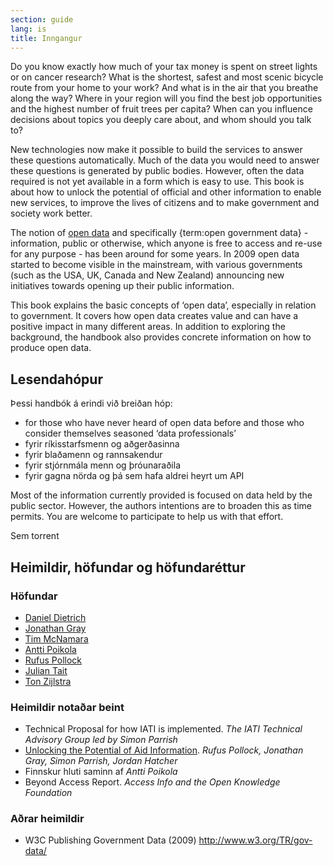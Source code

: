 ```yaml
---
section: guide
lang: is
title: Inngangur
---
```


Do you know exactly how much of your tax money is spent on street lights or on cancer research? What is the shortest, safest and most scenic bicycle route from your home to your work? And what is in the air that you breathe along the way? Where in your region will you find the best job opportunities and the highest number of fruit trees per capita? When can you influence decisions about topics you deeply care about, and whom should you talk to?

New technologies now make it possible to build the services to answer these questions automatically. Much of the data you would need to answer these questions is generated by public bodies. However, often the data required is not yet available in a form which is easy to use. This book is about how to unlock the potential of official and other information to enable new services, to improve the lives of citizens and to make government and society work better.

The notion of [open data](/glossary/is/terms/open-data/) and specifically {term:open government data} - information, public or otherwise, which anyone is free to access and re-use for any purpose - has been around for some years. In 2009 open data started to become visible in the mainstream, with various governments (such as the USA, UK, Canada and New Zealand) announcing new initiatives towards opening up their public information.

This book explains the basic concepts of ‘open data’, especially in relation to government. It covers how open data creates value and can have a positive impact in many different areas. In addition to exploring the background, the handbook also provides concrete information on how to produce open data.

## Lesendahópur

Þessi handbók á erindi við breiðan hóp:

-   for those who have never heard of open data before and those who consider themselves seasoned ‘data professionals’
-   fyrir ríkisstarfsmenn og aðgerðasinna
-   fyrir blaðamenn og rannsakendur
-   fyrir stjórnmála menn og þróunaraðila
-   fyrir gagna nörda og þá sem hafa aldrei heyrt um API

Most of the information currently provided is focused on data held by the public sector. However, the authors intentions are to broaden this as time permits. You are welcome to participate to help us with that effort.

Sem torrent

## Heimildir, höfundar og höfundaréttur

### Höfundar

-   [Daniel Dietrich](http://ddie.me/)
-   [Jonathan Gray](http://jonathangray.org/)
-   [Tim McNamara](http://timmcnamara.co.nz)
-   [Antti Poikola](http://apoikola.wordpress.com/)
-   [Rufus Pollock](http://rufuspollock.org/)
-   [Julian Tait](http://www.littlestar.tv/)
-   [Ton Zijlstra](http://www.zylstra.org/)

### Heimildir notaðar beint

-   Technical Proposal for how IATI is implemented. *The IATI Technical Advisory Group led by Simon Parrish*
-   [Unlocking the Potential of Aid Information](http://www.unlockingaid.info/). *Rufus Pollock, Jonathan Gray, Simon Parrish, Jordan Hatcher*
-   Finnskur hluti saminn af *Antti Poikola*
-   Beyond Access Report. *Access Info and the Open Knowledge Foundation*

### Aðrar heimildir

-   W3C Publishing Government Data (2009) <http://www.w3.org/TR/gov-data/>